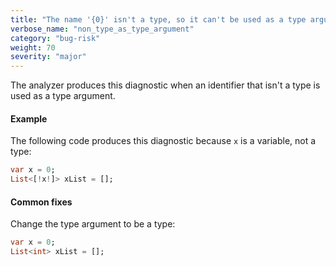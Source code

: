 ```yaml
---
title: "The name '{0}' isn't a type, so it can't be used as a type argument."
verbose_name: "non_type_as_type_argument"
category: "bug-risk"
weight: 70
severity: "major"
---
```

The analyzer produces this diagnostic when an identifier that isn't a type
is used as a type argument.

#### Example

The following code produces this diagnostic because `x` is a variable, not
a type:

```dart
var x = 0;
List<[!x!]> xList = [];
```

#### Common fixes

Change the type argument to be a type:

```dart
var x = 0;
List<int> xList = [];
```
